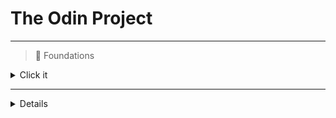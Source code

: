 # The Odin Project

---

>📍 Foundations

<details>
<summary>Click it</summary>
  
<hr>

| Project    | Topic              |                                                      Repository                                                    | Live Preview                                                                          |
|------------|--------------------|--------------------------------------------------------------------------------------------------------------------|---------------------------------------------------------------------------------------|
|   Recipes  |  HTML Foundations  | [link]( )                                                                                                          |     [Demo]( https://albert-santiago.github.io/THE_ODIN_PROJECT/odin_recipes)          |
|     2      |                    |                                                                                                                    |                                                                                       |
|     3      |                    |                                                                                                                    |                                                                                       | 
|     4      |                    |                                                                                                                    |                                                                                       | 
|     5      |                    |                                                                                                                    |                                                                                       | 
|     6      |                    |                                                                                                                    |                                                                                       | 
|     7      |                    |                                                                                                                    |                                                                                       | 
|     8      |                    |                                                                                                                    |                                                                                       | 
|     9      |                    |                                                                                                                    |                                                                                       | 
|     10     |                    |                                                                                                                    |                                                                                       | 
|     11     |                    |                                                                                                                    |                                                                                       | 
|     12     |                    |                                                                                                                    |                                                                                       | 
|     13     |                    |                                                                                                                    |                                                                                       | 
|     14     |                    |                                                                                                                    |                                                                                       | 
|     15     |                    |                                                                                                                    |                                                                                       | 
|     16     |                    |                                                                                                                    |                                                                                       | 
|     17     |                    |                                                                                                                    |                                                                                       | 
|     18     |                    |                                                                                                                    |                                                                                       | 


</details>

---

<details>
